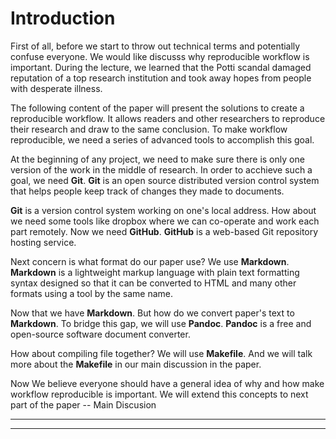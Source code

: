 # Introduction

First of all, before we start to throw out technical terms and potentially confuse everyone. We would like discusss why reproducible workflow is important. During the lecture, we learned that the Potti scandal damaged reputation of a top research institution and took away hopes from people with desperate illness. 

The following content of the paper will present the solutions to create a reproducible workflow. It allows readers and other researchers to reproduce their research and draw to the same conclusion. To make workflow reproducible, we need a series of advanced tools to accomplish this goal. 

At the beginning of any project, we need to make sure there is only one version of the work in the middle of research. In order to acchieve such a goal, we need **Git**. **Git** is an open source distributed version control system that helps people keep track of changes they made to documents.

**Git** is a version control system working on one's local address. How about we need some tools like dropbox where we can co-operate and work each part remotely. Now we need **GitHub**. **GitHub** is a web-based Git repository hosting service. 

Next concern is what format do our paper use? We use **Markdown**. **Markdown** is a lightweight markup language with plain text formatting syntax designed so that it can be converted to HTML and many other formats using a tool by the same name.

Now that we have **Markdown**. But how do we convert paper's text to **Markdown**. To bridge this gap, we will use **Pandoc**. **Pandoc** is a free and open-source software document converter.

How about compiling file together? We will use **Makefile**. And we will talk more about the **Makefile** in our main discussion in the paper.

Now We believe everyone should have a general idea of why and how make workflow reproducible is important. We will extend this concepts to next part of the paper -- Main Discusion

---





  
---